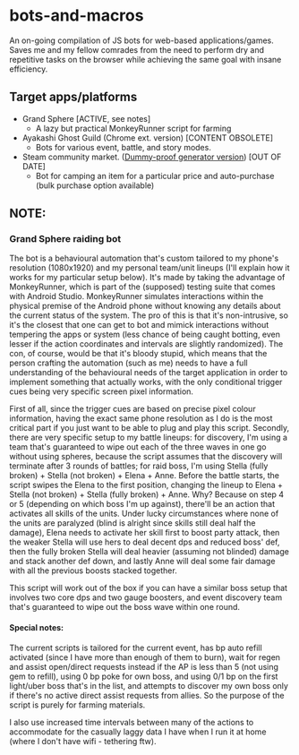 # bots-and-macros
An on-going compilation of JS bots for web-based applications/games. Saves me and my fellow comrades from the need to perform dry and repetitive tasks on the browser while achieving the same goal with insane efficiency.

## Target apps/platforms
* Grand Sphere [ACTIVE, see notes]
  * A lazy but practical MonkeyRunner script for farming
* Ayakashi Ghost Guild (Chrome ext. version) [CONTENT OBSOLETE]
  * Bots for various event, battle, and story modes.
* Steam community market. ([Dummy-proof generator version](http://konishi.graphics/test/)) [OUT OF DATE]
  * Bot for camping an item for a particular price and auto-purchase (bulk purchase option available)

## NOTE:
### Grand Sphere raiding bot
The bot is a behavioural automation that's custom tailored to my phone's resolution (1080x1920) and my personal team/unit lineups (I'll explain how it works for my particular setup below). It's made by taking the advantage of MonkeyRunner, which is part of the (supposed) testing suite that comes with Android Studio. MonkeyRunner simulates interactions within the physical premise of the Android phone without knowing any details about the current status of the system. The pro of this is that it's non-intrusive, so it's the closest that one can get to bot and mimick interactions without tempering the apps or system (less chance of being caught botting, even lesser if the action coordinates and intervals are slightly randomized). The con, of course, would be that it's bloody stupid, which means that the person crafting the automation (such as me) needs to have a full understanding of the behavioural needs of the target application in order to implement something that actually works, with the only conditional trigger cues being very specific screen pixel information.

First of all, since the trigger cues are based on precise pixel colour information, having the exact same phone resolution as I do is the most critical part if you just want to be able to plug and play this script. Secondly, there are very specific setup to my battle lineups: for discovery, I'm using a team that's guaranteed to wipe out each of the three waves in one go without using spheres, because the script assumes that the discovery will terminate after 3 rounds of battles; for raid boss, I'm using Stella (fully broken) + Stella (not broken) + Elena + Anne. Before the battle starts, the script swipes the Elena to the first position, changing the lineup to Elena + Stella (not broken) + Stella (fully broken) + Anne. Why? Because on step 4 or 5 (depending on which boss I'm up against), there'll be an action that activates all skills of the units. Under lucky circumstances where none of the units are paralyzed (blind is alright since skills still deal half the damage), Elena needs to activate her skill first to boost party attack, then the weaker Stella will use hers to deal decent dps and reduced boss' def, then the fully broken Stella will deal heavier (assuming not blinded) damage and stack another def down, and lastly Anne will deal some fair damage with all the previous boosts stacked together.

This script will work out of the box if you can have a similar boss setup that involves two core dps and two gauge boosters, and event discovery team that's guaranteed to wipe out the boss wave within one round.

#### Special notes:
The current scripts is tailored for the current event, has bp auto refill activated (since I have more than enough of them to burn), wait for regen and assist open/direct requests instead if the AP is less than 5 (not using gem to refill), using 0 bp poke for own boss, and using 0/1 bp on the first light/uber boss that's in the list, and attempts to discover my own boss only if there's no active direct assist requests from allies. So the purpose of the script is purely for farming materials.

I also use increased time intervals between many of the actions to accommodate for the casually laggy data I have when I run it at home (where I don't have wifi - tethering ftw).
